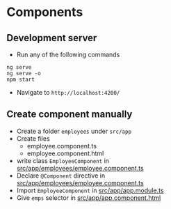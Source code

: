 # Components

## Development server
* Run any of the following commands
```
ng serve
ng serve -o
npm start
```
* Navigate to `http://localhost:4200/`

## Create component manually
* Create a folder `employees` under `src/app`
* Create files
    * employee.component.ts
    * employee.component.html
* write class `EmployeeComponent` in [src/app/employees/employee.component.ts](src/app/employees/employee.component.ts)
* Declare `@Component` directive in [src/app/employees/employee.component.ts](src/app/employees/employee.component.ts)
* Import `EmployeeComponent` in [src/app/app.module.ts](src/app/app.module.ts)
* Give `emps` selector in [src/app/app.component.html](src/app/app.component.html)
